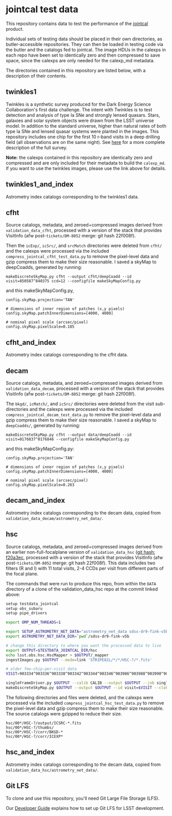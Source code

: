 jointcal test data
==================

This repository contains data to test the performance of the [jointcal](http://github.com/lsst/jointcal) product.

Individual sets of testing data should be placed in their own directories, as butler-accessible repositories. They can then be loaded in testing code via the butler and the catalogs fed to jointcal. The image HDUs in the calexps in each repo have been set to identically zero and then compressed to save space, since the calexps are only needed for the calexp_md metadata.

The directories contained in this repository are listed below, with a description of their contents.

twinkles1
---------

Twinkles is a synthetic survey produced for the Dark Energy Science Collaboration's first data challenge. The intent with Twinkles is to test detection and analysis of type Ia SNe and strongly lensed quasars. Stars, galaxies and solar system objects were drawn from the LSST universe model. In addition to the standard universe, higher than natural rates of both type Ia SNe and lensed quasar systems were planted in the images. This repository includes one chip for the first 10 r-band visits in a deep drilling field (all observations are on the same night). See [here](https://github.com/DarkEnergyScienceCollaboration/Twinkles/blob/master/doc/Design.md) for a more complete description of the full survey.

**Note:** the calexps contained in this repository are identically zero and compressed and are only included for their metadata to build the `calexp_md`. If you want to use the twinkles images, please use the link above for details.

twinkles1_and_index
-------------------

Astrometry index catalogs corresponding to the twinkles1 data.

cfht
----

Source catalogs, metadata, and zeroed+compressed images derived from `validation_data_cfht`, processed with a version of the stack that provides VisitInfo (afw post-`tickets/DM-8052` merge: git hash 22f008f).

Then the `icExp/`, `icSrc/`, and `srcMatch` directories were deleted from `cfht/` and the calexps were processed via the included `compress_jointcal_cfht_test_data.py` to remove the pixel-level data and gzip compress them to make their size reasonable. I saved a skyMap to deepCoadds, generated by running:

```
makeDiscreteSkyMap.py cfht --output cfht/deepCoadd --id visit=850587^840375 ccd=12 --configfile makeSkyMapConfig.py
```

and this makeSkyMapConfig.py,

```
config.skyMap.projection='TAN'

# dimensions of inner region of patches (x,y pixels)
config.skyMap.patchInnerDimensions=[4000, 4000]

# nominal pixel scale (arcsec/pixel)
config.skyMap.pixelScale=0.185
```

cfht_and_index
--------------

Astrometry index catalogs corresponding to the cfht data.

decam
-----

Source catalogs, metadata, and zeroed+compressed images derived from `validation_data_decam`, processed with a version of the stack that provides VisitInfo (afw post-`tickets/DM-8052` merge: git hash 22f008f).

The `bkgd/`, `icMatch/`, and `icSrc/` directories were deleted from the visit sub-directories and the calexps were processed via the included `compress_jointcal_decam_test_data.py` to remove the pixel-level data and gzip compress them to make their size reasonable. I saved a skyMap to `deepCoadds/`, generated by running:

```
makeDiscreteSkyMap.py cfht --output data/deepCoadd --id visit=0176837^0176846 --configfile makeSkyMapConfig.py
```

and this makeSkyMapConfig.py:


```
config.skyMap.projection='TAN'

# dimensions of inner region of patches (x,y pixels)
config.skyMap.patchInnerDimensions=[4000, 4000]

# nominal pixel scale (arcsec/pixel)
config.skyMap.pixelScale=0.263
```

decam_and_index
---------------

Astrometry index catalogs corresponding to the decam data, copied from `validation_data_decam/astrometry_net_data/`.

hsc
---

Source catalogs, metadata, and zeroed+compressed images derived from an earlier non-full-focalplane version of `validation_data_hsc` ([git hash: f20a3ec](https://github.com/lsst/validation_data_hsc/commit/f20a3ec9ab1e17b40f46429711ef2d185a4d6596), processed with a version of the stack that provides VisitInfo (afw post-`tickets/DM-8052` merge: git hash 22f008f). This data includes two filters (R and I) with 11 total visits, 2-4 CCDs per visit from different parts of the focal plane.

The commands that were run to produce this repo, from within the `DATA` directory of a clone of the validation_data_hsc repo at the commit linked above:

```bash
setup testdata_jointcal
setup obs_subaru
setup pipe_drivers

export OMP_NUM_THREADS=1

export SETUP_ASTROMETRY_NET_DATA="astrometry_net_data sdss-dr9-fink-v5b"
export ASTROMETRY_NET_DATA_DIR=`pwd`/sdss-dr9-fink-v5b

# change this directory to where you want the processed data to live
export OUTPUT=$TESTDATA_JOINTCAL_DIR/hsc
echo lsst.obs.hsc.HscMapper > $OUTPUT/_mapper
ingestImages.py $OUTPUT --mode=link 'STRIPE82L/*/*/HSC-?/*.fits'

# older few-chip-per-visit data
VISIT=903334^903336^903338^903342^903344^903346^903986^903988^903990^904010^904014

singleFrameDriver.py $OUTPUT --calib CALIB --output $OUTPUT --job singleFrame --cores 4 --id visit=$VISIT --clobber-config --clobber-versions
makeDiscreteSkyMap.py $OUTPUT --output $OUTPUT --id visit=$VISIT --clobber-versions
```

The following directories and files were deleted, and the calexps were processed via the included `compress_jointcal_hsc_test_data.py` to remove the pixel-level data and gzip compress them to make their size reasonable. The source catalogs were gzipped to reduce their size.

```
hsc/00*/HSC-?/output/ICSRC-*.fits
hsc/00*/HSC-?/thumbs/
hsc/00*/HSC-?/corr/BKGD-*
hsc/00*/HSC-?/corr/ICEXP*
```

hsc_and_index
-------------

Astrometry index catalogs corresponding to the decam data, copied from `validation_data_hsc/astrometry_net_data/`.

Git LFS
-------

To clone and use this repository, you'll need Git Large File Storage (LFS).

Our [Developer Guide](http://developer.lsst.io/en/latest/tools/git_lfs.html)
explains how to set up Git LFS for LSST development.
